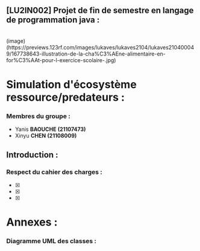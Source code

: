 ## [LU2IN002] Projet de fin de semestre en langage de programmation java : 
<br>
(image)(https://previews.123rf.com/images/lukaves/lukaves2104/lukaves210400049/167738643-illustration-de-la-cha%C3%AEne-alimentaire-en-for%C3%AAt-pour-l-exercice-scolaire-.jpg)


# Simulation d'écosystème ressource/predateurs : 


### **Membres du groupe :**
- Yanis **BAOUCHE** __(21107473)__
- Xinyu **CHEN** __(21108009)__


## Introduction :




### Respect du cahier des charges :
- [X] 
- [X] 
- [X] 

# Annexes :
### Diagramme UML des classes : 
